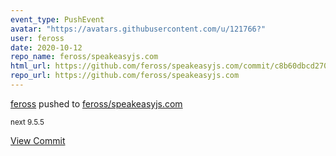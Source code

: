 ```yaml
---
event_type: PushEvent
avatar: "https://avatars.githubusercontent.com/u/121766?"
user: feross
date: 2020-10-12
repo_name: feross/speakeasyjs.com
html_url: https://github.com/feross/speakeasyjs.com/commit/c8b60dbcd2709713a1de8c97530be21679d8a0c5
repo_url: https://github.com/feross/speakeasyjs.com
---
```


<a href='https://github.com/feross' target='_blank'>feross</a> pushed to <a href='https://github.com/feross/speakeasyjs.com' target='_blank'>feross/speakeasyjs.com</a>

<small>next 9.5.5</small>

<a href='https://github.com/feross/speakeasyjs.com/commit/c8b60dbcd2709713a1de8c97530be21679d8a0c5' target='_blank'>View Commit</a>